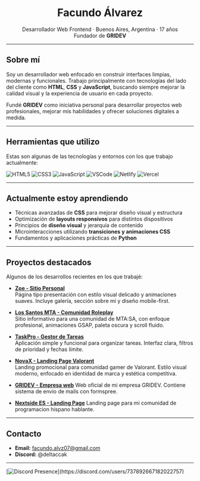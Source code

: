 <h1 align="center">Facundo Álvarez</h1>
<p align="center">
  Desarrollador Web Frontend · Buenos Aires, Argentina · 17 años <br>
  Fundador de <strong>GRIDEV</strong>
</p>

---

## Sobre mí

Soy un desarrollador web enfocado en construir interfaces limpias, modernas y funcionales. Trabajo principalmente con tecnologías del lado del cliente como **HTML**, **CSS** y **JavaScript**, buscando siempre mejorar la calidad visual y la experiencia de usuario en cada proyecto.

Fundé **GRIDEV** como iniciativa personal para desarrollar proyectos web profesionales, mejorar mis habilidades y ofrecer soluciones digitales a medida.

---

## Herramientas que utilizo

Estas son algunas de las tecnologías y entornos con los que trabajo actualmente:

![HTML5](https://img.shields.io/badge/HTML5-E34F26?style=flat&logo=html5&logoColor=white)
![CSS3](https://img.shields.io/badge/CSS3-1572B6?style=flat&logo=css3&logoColor=white)
![JavaScript](https://img.shields.io/badge/JavaScript-F7DF1E?style=flat&logo=javascript&logoColor=black)
![VSCode](https://img.shields.io/badge/VS%20Code-007ACC?style=flat&logo=visual-studio-code&logoColor=white)
![Netlify](https://img.shields.io/badge/Netlify-00C7B7?style=flat&logo=netlify&logoColor=white)
![Vercel](https://img.shields.io/badge/Vercel-000000?style=flat&logo=vercel&logoColor=white)

---

## Actualmente estoy aprendiendo

- Técnicas avanzadas de **CSS** para mejorar diseño visual y estructura
- Optimización de **layouts responsivos** para distintos dispositivos
- Principios de **diseño visual** y jerarquía de contenido
- Microinteracciones utilizando **transiciones y animaciones CSS**
- Fundamentos y aplicaciones prácticas de **Python**

---

## Proyectos destacados

Algunos de los desarrollos recientes en los que trabajé:

- [**Zoe - Sitio Personal**](https://zoeeeee.netlify.app/)  
  Página tipo presentación con estilo visual delicado y animaciones suaves. Incluye galería, sección sobre mí y diseño mobile-first.

- [**Los Santos MTA - Comunidad Roleplay**](https://los-santos-mta.netlify.app/)  
  Sitio informativo para una comunidad de MTA:SA, con enfoque profesional, animaciones GSAP, paleta oscura y scroll fluido.

- [**TaskPro - Gestor de Tareas**](https://taskpro-app.netlify.app/)  
  Aplicación simple y funcional para organizar tareas. Interfaz clara, filtros de prioridad y fechas límite.

- [**NovaX - Landing Page Valorant**](https://novax-valorant.netlify.app/)  
  Landing promocional para comunidad gamer de Valorant. Estilo visual moderno, enfocado en identidad de marca y estética competitiva.
  
- [**GRIDEV - Empresa web**]([https://novax-valorant.netlify.app/](https://gridev.vercel.app/))  
  Web oficial de mi empresa GRIDEV. Contiene sistema de envio de mails con formspree.
  
- [**Nextside ES - Landing Page**]([https://novax-valorant.netlify.app/](https://nextside-es.vercel.app/))  
  Landing page para mi comunidad de programacion hispano hablante.
---

## Contacto

- **Email:** facundo.alvz07@gmail.com  
- **Discord:** @deltaccak

---
[![Discord Presence](https://lanyard.cnrad.dev/api/737892667182022757?theme=light&bg=809ecf&animated=false&hideDiscrim=true&borderRadius=30px&idleMessage=Probably%20doing%20something%20else...)](https://discord.com/users/737892667182022757)
